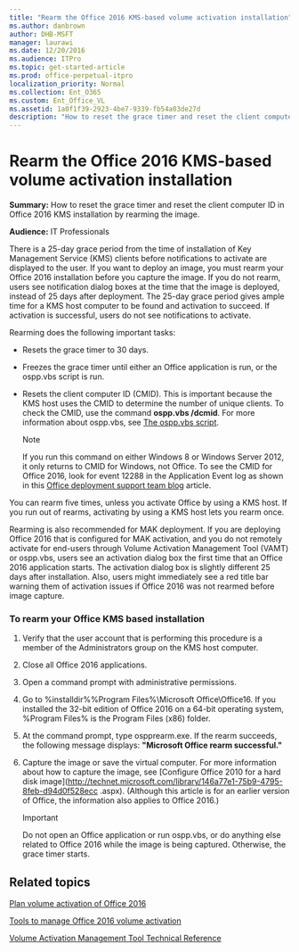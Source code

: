 ```yaml
---
title: "Rearm the Office 2016 KMS-based volume activation installation"
ms.author: danbrown
author: DHB-MSFT
manager: laurawi
ms.date: 12/20/2016
ms.audience: ITPro
ms.topic: get-started-article
ms.prod: office-perpetual-itpro
localization_priority: Normal
ms.collection: Ent_O365
ms.custom: Ent_Office_VL
ms.assetid: 1a0f1f39-2923-4be7-9339-fb54a03de27d
description: "How to reset the grace timer and reset the client computer ID in Office 2016 KMS installation by rearming the image."
---
```


# Rearm the Office 2016 KMS-based volume activation installation

 **Summary:** How to reset the grace timer and reset the client computer ID in Office 2016 KMS installation by rearming the image. 
  
 **Audience:** IT Professionals 
  
There is a 25-day grace period from the time of installation of Key Management Service (KMS) clients before notifications to activate are displayed to the user. If you want to deploy an image, you must rearm your Office 2016 installation before you capture the image. If you do not rearm, users see notification dialog boxes at the time that the image is deployed, instead of 25 days after deployment. The 25-day grace period gives ample time for a KMS host computer to be found and activation to succeed. If activation is successful, users do not see notifications to activate.
  
Rearming does the following important tasks:
  
- Resets the grace timer to 30 days.
    
- Freezes the grace timer until either an Office application is run, or the ospp.vbs script is run.
    
- Resets the client computer ID (CMID). This is important because the KMS host uses the CMID to determine the number of unique clients. To check the CMID, use the command **ospp.vbs /dcmid**. For more information about ospp.vbs, see [The ospp.vbs script](tools-to-manage-volume-activation-of-office.md#section1).
    
    > [!NOTE]
    > If you run this command on either Windows 8 or Windows Server 2012, it only returns to CMID for Windows, not Office. To see the CMID for Office 2016, look for event 12288 in the Application Event log as shown in this [Office deployment support team blog](https://go.microsoft.com/fwlink/p/?LinkId=317885) article. 
  
You can rearm five times, unless you activate Office by using a KMS host. If you run out of rearms, activating by using a KMS host lets you rearm once.
  
Rearming is also recommended for MAK deployment. If you are deploying Office 2016 that is configured for MAK activation, and you do not remotely activate for end-users through Volume Activation Management Tool (VAMT) or ospp.vbs, users see an activation dialog box the first time that an Office 2016 application starts. The activation dialog box is slightly different 25 days after installation. Also, users might immediately see a red title bar warning them of activation issues if Office 2016 was not rearmed before image capture.
  
### To rearm your Office KMS based installation

1. Verify that the user account that is performing this procedure is a member of the Administrators group on the KMS host computer.
    
2. Close all Office 2016 applications.
    
3. Open a command prompt with administrative permissions.
    
4. Go to %installdir%\%Program Files%\Microsoft Office\Office16. If you installed the 32-bit edition of Office 2016 on a 64-bit operating system, %Program Files% is the Program Files (x86) folder.
    
5. At the command prompt, type ospprearm.exe. If the rearm succeeds, the following message displays: **"Microsoft Office rearm successful."**
    
6. Capture the image or save the virtual computer. For more information about how to capture the image, see [Configure Office 2010 for a hard disk image](http://technet.microsoft.com/library/146a77e1-75b9-4795-8feb-d94d0f528ecc .aspx). (Although this article is for an earlier version of Office, the information also applies to Office 2016.) 
    
    > [!IMPORTANT]
    > Do not open an Office application or run ospp.vbs, or do anything else related to Office 2016 while the image is being captured. Otherwise, the grace timer starts. 
  
## Related topics
[Plan volume activation of Office 2016](plan-volume-activation-of-office.md)
  
[Tools to manage Office 2016 volume activation](tools-to-manage-volume-activation-of-office.md)

[Volume Activation Management Tool Technical Reference](https://go.microsoft.com/fwlink/p/?LinkId=251932)

